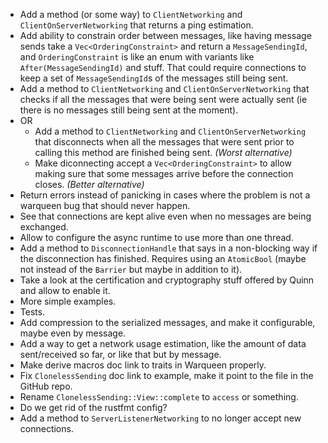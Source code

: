 - Add a method (or some way) to `ClientNetworking` and `ClientOnServerNetworking` that returns a ping estimation.
- Add ability to constrain order between messages, like having message sends take a `Vec<OrderingConstraint>` and return a `MessageSendingId`, and `OrderingConstraint` is like an enum with variants like `After(MessageSendingId)` and stuff. That could require connections to keep a set of `MessageSendingId`s of the messages still being sent.
- Add a method to `ClientNetworking` and `ClientOnServerNetworking` that checks if all the messages that were being sent were actually sent (ie there is no messages still being sent at the moment).
- OR
  - Add a method to `ClientNetworking` and `ClientOnServerNetworking` that disconnects when all the messages that were sent prior to calling this method are finished being sent. *(Worst alternative)*
  - Make diconnecting accept a `Vec<OrderingConstraint>` to allow making sure that some messages arrive before the connection closes. *(Better alternative)*
- Return errors instead of panicking in cases where the problem is not a warqueen bug that should never happen.
- See that connections are kept alive even when no messages are being exchanged.
- Allow to configure the async runtime to use more than one thread.
- Add a method to `DisconnectionHandle` that says in a non-blocking way if the disconnection has finished. Requires using an `AtomicBool` (maybe not instead of the `Barrier` but maybe in addition to it).
- Take a look at the certification and cryptography stuff offered by Quinn and allow to enable it.
- More simple examples.
- Tests.
- Add compression to the serialized messages, and make it configurable, maybe even by message.
- Add a way to get a network usage estimation, like the amount of data sent/received so far, or like that but by message.
- Make derive macros doc link to traits in Warqueen properly.
- Fix `ClonelessSending` doc link to example, make it point to the file in the GitHub repo.
- Rename `ClonelessSending::View::complete` to `access` or something.
- Do we get rid of the rustfmt config?
- Add a method to `ServerListenerNetworking` to no longer accept new connections.
